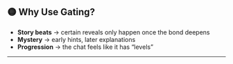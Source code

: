 ## 🟡 Why Use Gating?

* **Story beats** → certain reveals only happen once the bond deepens
* **Mystery** → early hints, later explanations
* **Progression** → the chat feels like it has “levels”

---
